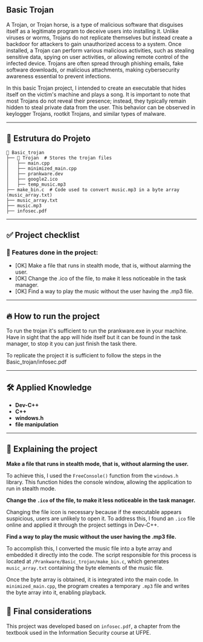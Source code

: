 ## Basic Trojan

A Trojan, or Trojan horse, is a type of malicious software that disguises itself as a legitimate program to deceive users into installing it. Unlike viruses or worms, Trojans do not replicate themselves but instead create a backdoor for attackers to gain unauthorized access to a system. Once installed, a Trojan can perform various malicious activities, such as stealing sensitive data, spying on user activities, or allowing remote control of the infected device. Trojans are often spread through phishing emails, fake software downloads, or malicious attachments, making cybersecurity awareness essential to prevent infections.

In this basic Trojan project, I intended to create an executable that hides itself on the victim's machine and plays a song. It is important to note that most Trojans do not reveal their presence; instead, they typically remain hidden to steal private data from the user. This behavior can be observed in keylogger Trojans, rootkit Trojans, and similar types of malware.

---

## 📂 Estrutura do Projeto

```
📁 Basic_trojan
├── 📁 Trojan  # Stores the trojan files 
│   ├── main.cpp
│   ├── minimized_main.cpp
│   ├── prankware.dev
│   ├── google2.ico
│   ├── temp_music.mp3
├── make_bin.c  # Code used to convert music.mp3 in a byte array (music_array.txt)
├── music_array.txt
├── music.mp3 
├── infosec.pdf
```

---

## ✅ Project checklist

### 📌 Features done in the project:

- [OK] Make a file that runs in stealth mode, that is, without alarming the user.
- [OK] Change the .ico of the file, to make it less noticeable in the task manager.
- [OK] Find a way to play the music without the user having the .mp3 file.

---

## 🔥 How to run the project

To run the trojan it's sufficient to run the prankware.exe in your machine. Have in sight
that the app will hide itself but it can be found in the task manager, to stop it you can 
just finish the task there.

To replicate the project it is sufficient to follow the steps in the Basic_trojan/infosec.pdf

---

## 🛠️ Applied Knowledge
- **Dev-C++**
- **C++**
- **windows.h**
- **file manipulation**
---

## 📌 Explaining the project

**Make a file that runs in stealth mode, that is, without alarming the user.**

To achieve this, I used the `FreeConsole()` function from the `windows.h` library. This function hides the console window, allowing the application to run in stealth mode. 

**Change the `.ico` of the file, to make it less noticeable in the task manager.**

Changing the file icon is necessary because if the executable appears suspicious, users are unlikely to open it. To address this, I found an `.ico` file online and applied it through the project settings in Dev-C++.

**Find a way to play the music without the user having the .mp3 file.**

To accomplish this, I converted the music file into a byte array and embedded it directly into the code. The script responsible for this process is located at `/Prankware/Basic_trojan/make_bin.c`, which generates `music_array.txt` containing the byte elements of the music file.

Once the byte array is obtained, it is integrated into the main code. In `minimized_main.cpp`, the program creates a temporary `.mp3` file and writes the byte array into it, enabling playback.

## 📌 Final considerations

This project was developed based on `infosec.pdf`, a chapter from the textbook used in the Information Security course at UFPE.
